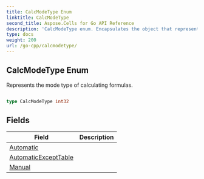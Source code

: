 ```yaml
---
title: CalcModeType Enum 
linktitle: CalcModeType
second_title: Aspose.Cells for Go API Reference
description: 'CalcModeType enum. Encapsulates the object that represents calcmodetype in Go.'
type: docs
weight: 200
url: /go-cpp/calcmodetype/
---
```


## CalcModeType Enum

Represents the mode type of calculating formulas.

```go

type CalcModeType int32


```

## Fields

| Field | Description |
| --- | --- |
|[Automatic](./automatic/) |  | 
|[AutomaticExceptTable](./automaticexcepttable/) |  | 
|[Manual](./manual/) |  | 
